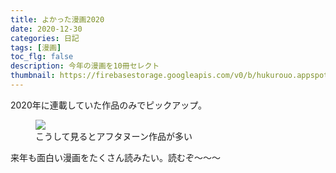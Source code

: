 ```yaml
---
title: よかった漫画2020
date: 2020-12-30
categories: 日記
tags: [漫画]
toc_flg: false
description: 今年の漫画を10冊セレクト
thumbnail: https://firebasestorage.googleapis.com/v0/b/hukurouo.appspot.com/o/images%2FEqdif8iU8AAD7tc.jpg?alt=media&token=b2994623-9e97-4d02-8a24-74283fbe3f11
---
```


2020年に連載していた作品のみでピックアップ。


<figure><img src="https://firebasestorage.googleapis.com/v0/b/hukurouo.appspot.com/o/images%2FEqdif8iU8AAD7tc.jpg?alt=media&token=b2994623-9e97-4d02-8a24-74283fbe3f11"><figcaption>こうして見るとアフタヌーン作品が多い</figcaption></figure>


来年も面白い漫画をたくさん読みたい。読むぞ～～～
